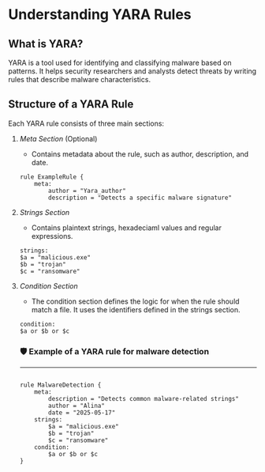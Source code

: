 # Understanding YARA Rules

## What is YARA?
YARA is a tool used for identifying and classifying malware based on patterns. It helps security researchers and analysts detect threats by writing rules that describe malware characteristics.

## Structure of a YARA Rule
Each YARA rule consists of three main sections:

1. *Meta Section* (Optional)  
   - Contains metadata about the rule, such as author, description, and date.

   ```yara
   rule ExampleRule {
       meta:
           author = "Yara_author"
           description = "Detects a specific malware signature"

    ```
2. *Strings Section*
    - Contains plaintext strings, hexadeciaml values and regular expressions.

    ```yara
    strings:
    $a = "malicious.exe"
    $b = "trojan"
    $c = "ransomware"
    ```
3. *Condition Section*
    - The condition section defines the logic for when the rule should match a file. It uses the identifiers defined in the strings section.

    ```yara 
    condition:
    $a or $b or $c
    ```
    ### 🛡️ Example of a YARA rule for malware detection 
    ---
    ```yara

    rule MalwareDetection {
        meta:
            description = "Detects common malware-related strings"
            author = "Alina"
            date = "2025-05-17"
        strings:
            $a = "malicious.exe"
            $b = "trojan"
            $c = "ransomware"
        condition:
            $a or $b or $c
    }
    ```

